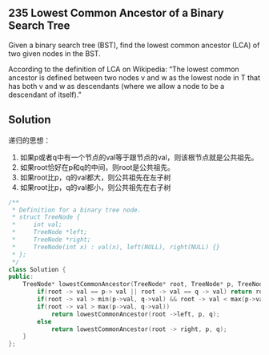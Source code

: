 ## 235	Lowest Common Ancestor of a Binary Search Tree

Given a binary search tree (BST), find the lowest common ancestor (LCA) of two given nodes in the BST.

According to the definition of LCA on Wikipedia: “The lowest common ancestor is defined between two nodes v and w as the lowest node in T that has both v and w as descendants (where we allow a node to be a descendant of itself).”

## Solution

递归的思想：
1. 如果p或者q中有一个节点的val等于跟节点的val，则该根节点就是公共祖先。
2. 如果root恰好在p和q的中间，则root是公共祖先。
3. 如果root比p，q的val都大，则公共祖先在左子树
4. 如果root比p，q的val都小，则公共祖先在右子树

```C++
/**
 * Definition for a binary tree node.
 * struct TreeNode {
 *     int val;
 *     TreeNode *left;
 *     TreeNode *right;
 *     TreeNode(int x) : val(x), left(NULL), right(NULL) {}
 * };
 */
class Solution {
public:
    TreeNode* lowestCommonAncestor(TreeNode* root, TreeNode* p, TreeNode* q) {
        if(root -> val == p-> val || root -> val == q -> val) return root;
        if(root -> val > min(p->val, q->val) && root -> val < max(p->val, q->val)) return root;
        if(root -> val > max(p->val, q->val))
            return lowestCommonAncestor(root ->left, p, q);
        else
            return lowestCommonAncestor(root -> right, p, q);
    }
};
```